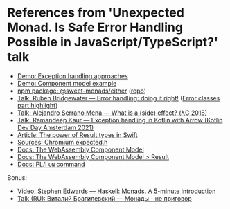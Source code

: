 # References from 'Unexpected Monad. Is Safe Error Handling Possible in JavaScript/TypeScript?' talk

- [Demo: Exception handling approaches](https://github.com/DmitryMakhnev/JSConf-Budapest-2024-demo)
- [Demo: Component model example](https://github.com/JSMonk/component-model-example)
- [npm package: @sweet-monads/either](https://npmjs.com/package/@sweet-monads/either) ([repo](https://github.com/JSMonk/sweet-monads/tree/master))
- [Talk: Ruben Bridgewater — Error handling: doing it right!](https://www.youtube.com/watch?v=bJ3glfA-jqo)
([Error classes part highlight](https://www.youtube.com/watch?v=bJ3glfA-jqo&t=1584s))
- [Talk: Alejandro Serrano Mena — What is a (side) effect? (λC 2018)](https://www.youtube.com/watch?v=7xAaVZD8hpQ)
- [Talk: Ramandeep Kaur — Exception handling in Kotlin with Arrow (Kotlin Dev Day Amsterdam 2021)](https://www.youtube.com/watch?v=ipF540mBG9w)
- [Article: The power of Result types in Swift](https://www.swiftbysundell.com/articles/the-power-of-result-types-in-swift/)
- [Sources: Chromium expected.h](https://source.chromium.org/chromium/chromium/src/+/main:base/types/expected.h;l=1;drc=071a85757d9d95316f83f50e1fe087a6d87908f9;bpv=1;bpt=0)
- [Docs: The WebAssembly Component Model](https://component-model.bytecodealliance.org/)
- [Docs: The WebAssembly Component Model > Result](https://component-model.bytecodealliance.org/design/wit.html#results)
- [Docs: PL/I `ON` command](https://www.microfocus.com/documentation/enterprise-developer/ed90/ED-Eclipse/BKPFPFSTMTON.html)

Bonus:
- [Video: Stephen Edwards — Haskell: Monads. A 5-minute introduction](https://www.youtube.com/watch?v=_Gk_lwhJMzk)
- [Talk (RU): Виталий Брагилевский — Монады - не приговор](https://www.youtube.com/watch?v=IkXg_mjNgG4) 
